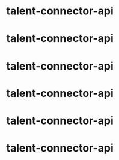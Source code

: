 # talent-connector-api
# talent-connector-api
# talent-connector-api
# talent-connector-api
# talent-connector-api
# talent-connector-api
